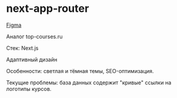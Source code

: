 # next-app-router

[Figma](https://www.figma.com/file/eHIyKZXUUtMf1BQiuv6tTA/%D0%9A%D1%83%D1%80%D1%81-2-NextJS?node-id=0%3A1)

Аналог top-courses.ru

Стек: Next.js  

Адаптивный дизайн  

Особенности: светлая и тёмная темы, SEO-оптимизация.

Текущие проблемы: база данных содержит "кривые" ссылки на логотипы курсов.
 
